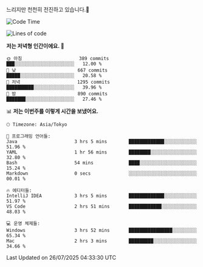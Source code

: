 느리지만 천천히 전진하고 있습니다.🐢

<!--START_SECTION:waka-->
![Code Time](http://img.shields.io/badge/Code%20Time-1%2C657%20hrs%2028%20mins-blue)

![Lines of code](https://img.shields.io/badge/%EC%A0%80%EB%8A%94%20%EC%97%AC%ED%83%9C%EA%B9%8C%EC%A7%80%20-925.8%20thousand%20%EC%A4%84%EC%9D%98%20%EC%BD%94%EB%93%9C%EB%A5%BC%20%EC%9E%91%EC%84%B1%ED%96%88%EC%96%B4%EC%9A%94.-blue)

**저는 저녁형 인간이에요. 🦉** 

```text
🌞 아침                     389 commits         ███░░░░░░░░░░░░░░░░░░░░░░   12.00 % 
🌆 낮　                     667 commits         █████░░░░░░░░░░░░░░░░░░░░   20.58 % 
🌃 저녁                     1295 commits        ██████████░░░░░░░░░░░░░░░   39.96 % 
🌙 밤　                     890 commits         ███████░░░░░░░░░░░░░░░░░░   27.46 % 
```


📊 **저는 이번주를 이렇게 시간을 보냈어요.** 

```text
🕑︎ Timezone: Asia/Tokyo

💬 프로그래밍 언어들: 
Java                     3 hrs 5 mins        █████████████░░░░░░░░░░░░   51.96 % 
YAML                     1 hr 56 mins        ████████░░░░░░░░░░░░░░░░░   32.80 % 
Bash                     54 mins             ████░░░░░░░░░░░░░░░░░░░░░   15.24 % 
Markdown                 0 secs              ░░░░░░░░░░░░░░░░░░░░░░░░░   00.01 % 

🔥 에디터들: 
IntelliJ IDEA            3 hrs 5 mins        █████████████░░░░░░░░░░░░   51.97 % 
VS Code                  2 hrs 51 mins       ████████████░░░░░░░░░░░░░   48.03 % 

💻 운영 체제들: 
Windows                  3 hrs 52 mins       ████████████████░░░░░░░░░   65.34 % 
Mac                      2 hrs 3 mins        █████████░░░░░░░░░░░░░░░░   34.66 % 
```


 Last Updated on 26/07/2025 04:33:30 UTC
<!--END_SECTION:waka-->
